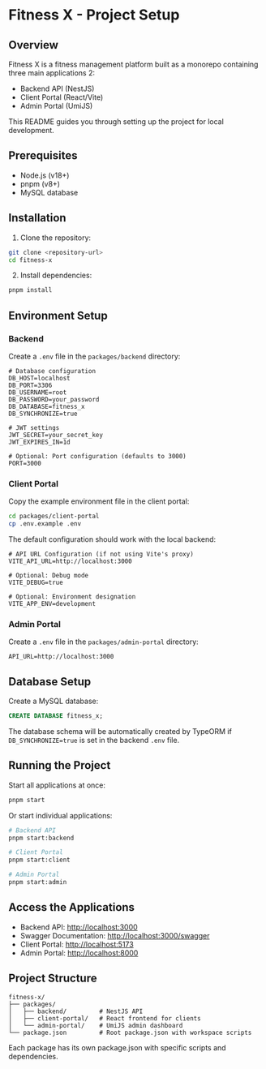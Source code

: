 # Fitness X - Project Setup

## Overview

Fitness X is a fitness management platform built as a monorepo containing three main applications 2:

- Backend API (NestJS)
- Client Portal (React/Vite)
- Admin Portal (UmiJS)

This README guides you through setting up the project for local development.

## Prerequisites

- Node.js (v18+)
- pnpm (v8+)
- MySQL database

## Installation

1. Clone the repository:

```bash
git clone <repository-url>
cd fitness-x
```

2. Install dependencies:

```bash
pnpm install
```

## Environment Setup

### Backend

Create a `.env` file in the `packages/backend` directory:

```
# Database configuration
DB_HOST=localhost
DB_PORT=3306
DB_USERNAME=root
DB_PASSWORD=your_password
DB_DATABASE=fitness_x
DB_SYNCHRONIZE=true

# JWT settings
JWT_SECRET=your_secret_key
JWT_EXPIRES_IN=1d

# Optional: Port configuration (defaults to 3000)
PORT=3000
```

### Client Portal

Copy the example environment file in the client portal:

```bash
cd packages/client-portal
cp .env.example .env
```

The default configuration should work with the local backend:

```
# API URL Configuration (if not using Vite's proxy)
VITE_API_URL=http://localhost:3000

# Optional: Debug mode
VITE_DEBUG=true

# Optional: Environment designation
VITE_APP_ENV=development
```

### Admin Portal

Create a `.env` file in the `packages/admin-portal` directory:

```
API_URL=http://localhost:3000
```

## Database Setup

Create a MySQL database:

```sql
CREATE DATABASE fitness_x;
```

The database schema will be automatically created by TypeORM if `DB_SYNCHRONIZE=true` is set in the backend `.env` file.

## Running the Project

Start all applications at once:

```bash
pnpm start
```

Or start individual applications:

```bash
# Backend API
pnpm start:backend

# Client Portal
pnpm start:client

# Admin Portal
pnpm start:admin
```

## Access the Applications

- Backend API: [http://localhost:3000](http://localhost:3000)
- Swagger Documentation: [http://localhost:3000/swagger](http://localhost:3000/swagger)
- Client Portal: [http://localhost:5173](http://localhost:5173)
- Admin Portal: [http://localhost:8000](http://localhost:8000)

## Project Structure

```
fitness-x/
├── packages/
│   ├── backend/         # NestJS API
│   ├── client-portal/   # React frontend for clients
│   └── admin-portal/    # UmiJS admin dashboard
└── package.json         # Root package.json with workspace scripts
```

Each package has its own package.json with specific scripts and dependencies.
